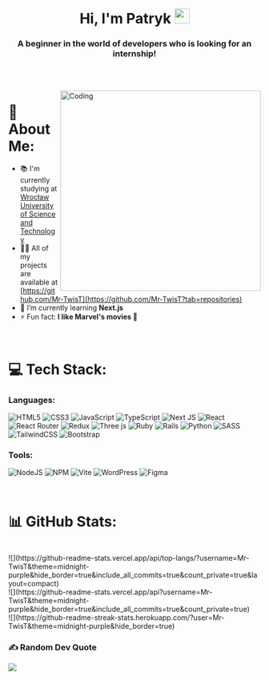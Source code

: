 <h1 align="center">
  Hi, I'm Patryk <a href="#"><img src="https://media.giphy.com/media/hvRJCLFzcasrR4ia7z/giphy.gif" width="30"></a>
</h1>

<h3 align="center">
  A beginner in the world of developers who is looking for an internship!
</h3>

<br /><br />

<img align="right" alt="Coding" width="400" src="https://camo.githubusercontent.com/19db51af5f90f1b152bc0b9078f5fe97053955be5074f03f17019c70345bdcdb/68747470733a2f2f6d69726f2e6d656469756d2e636f6d2f6d61782f313336302f302a37513379765349765f7430696f4a2d5a2e676966" />

# 💫 About Me:

- 📚 I'm currently studying at [Wrocław University of Science and Technology](https://pwr.edu.pl)
- 👨‍💻 All of my projects are available at [https://github.com/Mr-TwisT](https://github.com/Mr-TwisT?tab=repositories)
- 🌱 I’m currently learning **Next.js**
- ⚡ Fun fact: **I like Marvel's movies 🎦**

<br />

# 💻 Tech Stack:

### Languages:

![HTML5](https://img.shields.io/badge/html5-%23E34F26.svg?style=for-the-badge&logo=html5&logoColor=white)
![CSS3](https://img.shields.io/badge/css3-%231572B6.svg?style=for-the-badge&logo=css3&logoColor=white)
![JavaScript](https://img.shields.io/badge/javascript-%23323330.svg?style=for-the-badge&logo=javascript&logoColor=%23F7DF1E)
![TypeScript](https://img.shields.io/badge/typescript-%23007ACC.svg?style=for-the-badge&logo=typescript&logoColor=white)
![Next JS](https://img.shields.io/badge/Next-black?style=for-the-badge&logo=next.js&logoColor=white)
![React](https://img.shields.io/badge/react-%2320232a.svg?style=for-the-badge&logo=react&logoColor=%2361DAFB)
![React Router](https://img.shields.io/badge/React_Router-CA4245?style=for-the-badge&logo=react-router&logoColor=white)
![Redux](https://img.shields.io/badge/redux-%23593d88.svg?style=for-the-badge&logo=redux&logoColor=white)
![Three js](https://img.shields.io/badge/threejs-black?style=for-the-badge&logo=three.js&logoColor=white)
![Ruby](https://img.shields.io/badge/ruby-%23CC342D.svg?style=for-the-badge&logo=ruby&logoColor=white)
![Rails](https://img.shields.io/badge/rails-%23CC0000.svg?style=for-the-badge&logo=ruby-on-rails&logoColor=white)
![Python](https://img.shields.io/badge/python-3670A0?style=for-the-badge&logo=python&logoColor=ffdd54)
![SASS](https://img.shields.io/badge/SASS-hotpink.svg?style=for-the-badge&logo=SASS&logoColor=white)
![TailwindCSS](https://img.shields.io/badge/tailwindcss-%2338B2AC.svg?style=for-the-badge&logo=tailwind-css&logoColor=white)
![Bootstrap](https://img.shields.io/badge/bootstrap-%238511FA.svg?style=for-the-badge&logo=bootstrap&logoColor=white)

### Tools:

![NodeJS](https://img.shields.io/badge/node.js-6DA55F?style=for-the-badge&logo=node.js&logoColor=white)
![NPM](https://img.shields.io/badge/NPM-%23CB3837.svg?style=for-the-badge&logo=npm&logoColor=white)
![Vite](https://img.shields.io/badge/vite-%23646CFF.svg?style=for-the-badge&logo=vite&logoColor=white)
![WordPress](https://img.shields.io/badge/WordPress-%23117AC9.svg?style=for-the-badge&logo=WordPress&logoColor=white)
![Figma](https://img.shields.io/badge/figma-%23F24E1E.svg?style=for-the-badge&logo=figma&logoColor=white)

<br />

# 📊 GitHub Stats:

<br />
![](https://github-readme-stats.vercel.app/api/top-langs/?username=Mr-TwisT&theme=midnight-purple&hide_border=true&include_all_commits=true&count_private=true&layout=compact)<br/>
![](https://github-readme-stats.vercel.app/api?username=Mr-TwisT&theme=midnight-purple&hide_border=true&include_all_commits=true&count_private=true)<br/>
![](https://github-readme-streak-stats.herokuapp.com/?user=Mr-TwisT&theme=midnight-purple&hide_border=true)

### ✍️ Random Dev Quote

![](https://quotes-github-readme.vercel.app/api?type=horizontal&theme=tokyonight)

